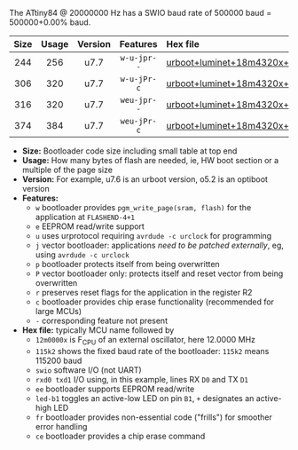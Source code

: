 The ATtiny84 @ 20000000 Hz has a SWIO baud rate of 500000 baud = 500000+0.00% baud.

|Size|Usage|Version|Features|Hex file|
|:-:|:-:|:-:|:-:|:--|
|244|256|u7.7|`w-u-jpr--`|[urboot+luminet+18m4320x++460k8_swio_rxa3_txa2_led+a4.hex](https://raw.githubusercontent.com/stefanrueger/urboot.hex/main/boards/luminet/external_oscillator/fcpu+18m4320_Hz/br++460k8_bps/urboot+luminet+18m4320x++460k8_swio_rxa3_txa2_led+a4.hex)|
|306|320|u7.7|`w-u-jPr-c`|[urboot+luminet+18m4320x++460k8_swio_rxa3_txa2_led+a4_fr_ce.hex](https://raw.githubusercontent.com/stefanrueger/urboot.hex/main/boards/luminet/external_oscillator/fcpu+18m4320_Hz/br++460k8_bps/urboot+luminet+18m4320x++460k8_swio_rxa3_txa2_led+a4_fr_ce.hex)|
|316|320|u7.7|`weu-jpr--`|[urboot+luminet+18m4320x++460k8_swio_rxa3_txa2_ee_led+a4.hex](https://raw.githubusercontent.com/stefanrueger/urboot.hex/main/boards/luminet/external_oscillator/fcpu+18m4320_Hz/br++460k8_bps/urboot+luminet+18m4320x++460k8_swio_rxa3_txa2_ee_led+a4.hex)|
|374|384|u7.7|`weu-jPr-c`|[urboot+luminet+18m4320x++460k8_swio_rxa3_txa2_ee_led+a4_fr_ce.hex](https://raw.githubusercontent.com/stefanrueger/urboot.hex/main/boards/luminet/external_oscillator/fcpu+18m4320_Hz/br++460k8_bps/urboot+luminet+18m4320x++460k8_swio_rxa3_txa2_ee_led+a4_fr_ce.hex)|

- **Size:** Bootloader code size including small table at top end
- **Usage:** How many bytes of flash are needed, ie, HW boot section or a multiple of the page size
- **Version:** For example, u7.6 is an urboot version, o5.2 is an optiboot version
- **Features:**
  + `w` bootloader provides `pgm_write_page(sram, flash)` for the application at `FLASHEND-4+1`
  + `e` EEPROM read/write support
  + `u` uses urprotocol requiring `avrdude -c urclock` for programming
  + `j` vector bootloader: applications *need to be patched externally*, eg, using `avrdude -c urclock`
  + `p` bootloader protects itself from being overwritten
  + `P` vector bootloader only: protects itself and reset vector from being overwritten
  + `r` preserves reset flags for the application in the register R2
  + `c` bootloader provides chip erase functionality (recommended for large MCUs)
  + `-` corresponding feature not present
- **Hex file:** typically MCU name followed by
  + `12m0000x` is F<sub>CPU</sub> of an external oscillator, here 12.0000 MHz
  + `115k2` shows the fixed baud rate of the bootloader: `115k2` means 115200 baud
  + `swio` software I/O (not UART)
  + `rxd0 txd1` I/O using, in this example, lines RX `D0` and TX `D1`
  + `ee` bootloader supports EEPROM read/write
  + `led-b1` toggles an active-low LED on pin `B1`, `+` designates an active-high LED
  + `fr` bootloader provides non-essential code ("frills") for smoother error handling
  + `ce` bootloader provides a chip erase command
